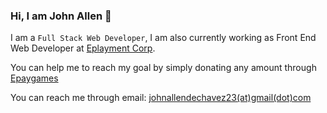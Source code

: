 ### Hi, I am John Allen 👋

I am a ```Full Stack Web Developer```, I am also currently working as Front End Web Developer at [Eplayment Corp](https://www.eplayment.com).

You can help me to reach my goal by simply donating any amount through [Epaygames](https://l.epay.games/@johnallen)

You can reach me through email: [johnallendechavez23(at)gmail(dot)com](mailto:johnallendechavez23@gmail.com)
